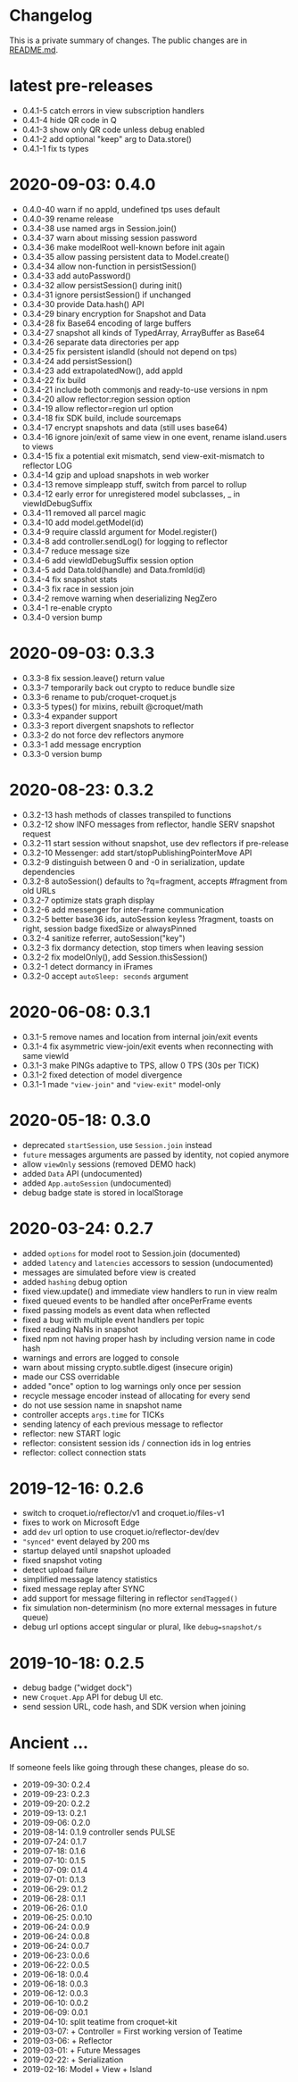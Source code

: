 # Changelog

This is a private summary of changes. The public changes are in [README.md](./README.md).

# latest pre-releases

* 0.4.1-5 catch errors in view subscription handlers
* 0.4.1-4 hide QR code in Q
* 0.4.1-3 show only QR code unless debug enabled
* 0.4.1-2 add optional "keep" arg to Data.store()
* 0.4.1-1 fix ts types

# 2020-09-03: 0.4.0

* 0.4.0-40 warn if no appId, undefined tps uses default
* 0.4.0-39 rename release
* 0.3.4-38 use named args in Session.join()
* 0.3.4-37 warn about missing session password
* 0.3.4-36 make modelRoot well-known before init again
* 0.3.4-35 allow passing persistent data to Model.create()
* 0.3.4-34 allow non-function in persistSession()
* 0.3.4-33 add autoPassword()
* 0.3.4-32 allow persistSession() during init()
* 0.3.4-31 ignore persistSession() if unchanged
* 0.3.4-30 provide Data.hash() API
* 0.3.4-29 binary encryption for Snapshot and Data
* 0.3.4-28 fix Base64 encoding of large buffers
* 0.3.4-27 snapshot all kinds of TypedArray, ArrayBuffer as Base64
* 0.3.4-26 separate data directories per app
* 0.3.4-25 fix persistent islandId (should not depend on tps)
* 0.3.4-24 add persistSession()
* 0.3.4-23 add extrapolatedNow(), add appId
* 0.3.4-22 fix build
* 0.3.4-21 include both commonjs and ready-to-use versions in npm
* 0.3.4-20 allow reflector:region session option
* 0.3.4-19 allow reflector=region url option
* 0.3.4-18 fix SDK build, include sourcemaps
* 0.3.4-17 encrypt snapshots and data (still uses base64)
* 0.3.4-16 ignore join/exit of same view in one event, rename island.users to views
* 0.3.4-15 fix a potential exit mismatch, send view-exit-mismatch to reflector LOG
* 0.3.4-14 gzip and upload snapshots in web worker
* 0.3.4-13 remove simpleapp stuff, switch from parcel to rollup
* 0.3.4-12 early error for unregistered model subclasses, _ in viewIdDebugSuffix
* 0.3.4-11 removed all parcel magic
* 0.3.4-10 add model.getModel(id)
* 0.3.4-9 require classId argument for Model.register()
* 0.3.4-8 add controller.sendLog() for logging to reflector
* 0.3.4-7 reduce message size
* 0.3.4-6 add viewIdDebugSuffix session option
* 0.3.4-5 add Data.toId(handle) and Data.fromId(id)
* 0.3.4-4 fix snapshot stats
* 0.3.4-3 fix race in session join
* 0.3.4-2 remove warning when deserializing NegZero
* 0.3.4-1 re-enable crypto
* 0.3.4-0 version bump

# 2020-09-03: 0.3.3

* 0.3.3-8 fix session.leave() return value
* 0.3.3-7 temporarily back out crypto to reduce bundle size
* 0.3.3-6 rename to pub/croquet-croquet.js
* 0.3.3-5 types() for mixins, rebuilt @croquet/math
* 0.3.3-4 expander support
* 0.3.3-3 report divergent snapshots to reflector
* 0.3.3-2 do not force dev reflectors anymore
* 0.3.3-1 add message encryption
* 0.3.3-0 version bump

# 2020-08-23: 0.3.2

* 0.3.2-13 hash methods of classes transpiled to functions
* 0.3.2-12 show INFO messages from reflector, handle SERV snapshot request
* 0.3.2-11 start session without snapshot, use dev reflectors if pre-release
* 0.3.2-10 Messenger: add start/stopPublishingPointerMove API
* 0.3.2-9 distinguish between 0 and -0 in serialization, update dependencies
* 0.3.2-8 autoSession() defaults to ?q=fragment, accepts #fragment from old URLs
* 0.3.2-7 optimize stats graph display
* 0.3.2-6 add messenger for inter-frame communication
* 0.3.2-5 better base36 ids, autoSession keyless ?fragment, toasts on right, session badge fixedSize or alwaysPinned
* 0.3.2-4 sanitize referrer, autoSession("key")
* 0.3.2-3 fix dormancy detection, stop timers when leaving session
* 0.3.2-2 fix modelOnly(), add Session.thisSession()
* 0.3.2-1 detect dormancy in iFrames
* 0.3.2-0 accept `autoSleep: seconds` argument

# 2020-06-08: 0.3.1

* 0.3.1-5 remove names and location from internal join/exit events
* 0.3.1-4 fix asymmetric view-join/exit events when reconnecting with same viewId
* 0.3.1-3 make PINGs adaptive to TPS, allow 0 TPS (30s per TICK)
* 0.3.1-2 fixed detection of model divergence
* 0.3.1-1 made `"view-join"` and `"view-exit"` model-only

# 2020-05-18: 0.3.0

* deprecated `startSession`, use `Session.join` instead
* `future` messages arguments are passed by identity, not copied anymore
* allow `viewOnly` sessions (removed DEMO hack)
* added `Data` API (undocumented)
* added `App.autoSession` (undocumented)
* debug badge state is stored in localStorage

# 2020-03-24: 0.2.7

* added `options` for model root to Session.join (documented)
* added `latency` and `latencies` accessors to session (undocumented)
* messages are simulated before view is created
* added `hashing` debug option
* fixed view.update() and immediate view handlers to run in view realm
* fixed queued events to be handled after oncePerFrame events
* fixed passing models as event data when reflected
* fixed a bug with multiple event handlers per topic
* fixed reading NaNs in snapshot
* fixed npm not having proper hash by including version name in code hash
* warnings and errors are logged to console
* warn about missing crypto.subtle.digest (insecure origin)
* made our CSS overridable
* added "once" option to log warnings only once per session
* recycle message encoder instead of allocating for every send
* do not use session name in snapshot name
* controller accepts `args.time` for TICKs
* sending latency of each previous message to reflector
* reflector: new START logic
* reflector: consistent session ids / connection ids in log entries
* reflector: collect connection stats

# 2019-12-16: 0.2.6

* switch to croquet.io/reflector/v1 and croquet.io/files-v1
* fixes to work on Microsoft Edge
* add `dev` url option to use croquet.io/reflector-dev/dev
* `"synced"` event delayed by 200 ms
* startup delayed until snapshot uploaded
* fixed snapshot voting
* detect upload failure
* simplified message latency statistics
* fixed message replay after SYNC
* add support for message filtering in reflector `sendTagged()`
* fix simulation non-determinism (no more external messages in future queue)
* debug url options accept singular or plural, like `debug=snapshot/s`

# 2019-10-18: 0.2.5

* debug badge ("widget dock")
* new `Croquet.App` API for debug UI etc.
* send session URL, code hash, and SDK version when joining

# Ancient ...

If someone feels like going through these changes, please do so.

* 2019-09-30: 0.2.4
* 2019-09-23: 0.2.3
* 2019-09-20: 0.2.2
* 2019-09-13: 0.2.1
* 2019-09-06: 0.2.0
* 2019-08-14: 0.1.9 controller sends PULSE
* 2019-07-24: 0.1.7
* 2019-07-18: 0.1.6
* 2019-07-10: 0.1.5
* 2019-07-09: 0.1.4
* 2019-07-01: 0.1.3
* 2019-06-29: 0.1.2
* 2019-06-28: 0.1.1
* 2019-06-26: 0.1.0
* 2019-06-25: 0.0.10
* 2019-06-24: 0.0.9
* 2019-06-24: 0.0.8
* 2019-06-24: 0.0.7
* 2019-06-23: 0.0.6
* 2019-06-22: 0.0.5
* 2019-06-18: 0.0.4
* 2019-06-18: 0.0.3
* 2019-06-12: 0.0.3
* 2019-06-10: 0.0.2
* 2019-06-09: 0.0.1
* 2019-04-10: split teatime from croquet-kit
* 2019-03-07: + Controller = First working version of Teatime
* 2019-03-06: + Reflector
* 2019-03-01: + Future Messages
* 2019-02-22: + Serialization
* 2019-02-16: Model + View + Island
